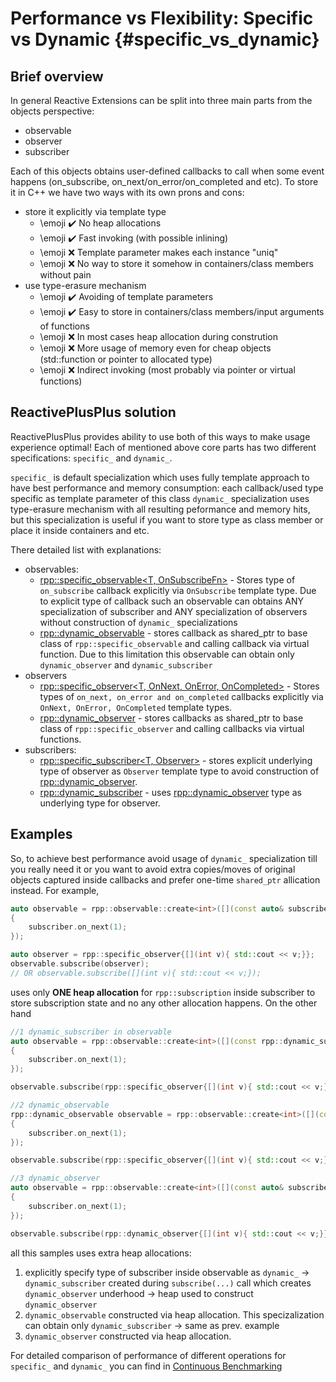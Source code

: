 # Performance vs Flexibility: Specific vs Dynamic {#specific_vs_dynamic}

## Brief overview

In general Reactive Extensions can be split into three main parts from the objects perspective:
- observable
- observer
- subscriber

Each of this objects obtains user-defined callbacks to call when some event happens (on_subscribe, on_next/on_error/on_completed and etc). To store it in C++ we have two ways with its own prons and cons:
- store it explicitly via template type
  - \emoji :heavy_check_mark: No heap allocations
  - \emoji :heavy_check_mark: Fast invoking (with possible inlining)
  - \emoji :x: Template parameter makes each instance "uniq"
  - \emoji :x: No way to store it somehow in containers/class members without pain
- use type-erasure mechanism 
  - \emoji :heavy_check_mark: Avoiding of template parameters
  - \emoji :heavy_check_mark: Easy to store in containers/class members/input arguments of functions
  - \emoji :x: In most cases heap allocation during constrution
  - \emoji :x: More usage of memory even for cheap objects (std::function or pointer to allocated type)
  - \emoji :x: Indirect invoking (most probably via pointer or virtual functions)

## ReactivePlusPlus solution

ReactivePlusPlus provides ability to use both of this ways to make usage experience optimal! Each of mentioned above core parts has two different specifications: `specific_` and `dynamic_`.

`specific_` is default specialization which uses fully template approach to have best performance and memory consumption: each callback/used type specific as template parameter of this class
`dynamic_` specialization uses type-erasure mechanism with all resulting peformance and memory hits, but this specialization is useful if you want to store type as class member or place it inside containers and etc. 

There detailed list with explanations:
- observables:
  - [rpp::specific_observable<T, OnSubscribeFn>](https://victimsnino.github.io/ReactivePlusPlus/docs/html/classrpp_1_1specific__observable.html) - Stores type of `on_subscribe` callback explicitly via `OnSubscribe` template type. Due to explicit type of callback such an observable can obtains ANY specialization of subscriber and ANY specialization of observers without construction of `dynamic_` specializations
  - [rpp::dynamic_observable<T>](https://victimsnino.github.io/ReactivePlusPlus/docs/html/classrpp_1_1dynamic__observable.html) - stores callback as shared_ptr to base class of `rpp::specific_observable` and calling callback via virtual function. Due to this limitation this observable can obtain only `dynamic_observer` and `dynamic_subscriber`
- observers
  - [rpp::specific_observer<T, OnNext, OnError, OnCompleted>](https://victimsnino.github.io/ReactivePlusPlus/docs/html/classrpp_1_1specific__observer.html) - Stores types of `on_next, on_error and on_completed` callbacks explicitly via `OnNext, OnError, OnCompleted` template types.
  - [rpp::dynamic_observer<T>](https://victimsnino.github.io/ReactivePlusPlus/docs/html/classrpp_1_1dynamic__observer.html) - stores callbacks as shared_ptr to base class of `rpp::specific_observer` and calling callbacks via virtual functions.
- subscribers:
  - [rpp::specific_subscriber<T, Observer>](https://victimsnino.github.io/ReactivePlusPlus/docs/html/classrpp_1_1specific__subscriber.html) - stores explicit underlying type of observer as `Observer` template type to avoid construction of [rpp::dynamic_observer](https://victimsnino.github.io/ReactivePlusPlus/docs/html/classrpp_1_1dynamic__observer.html). 
  - [rpp::dynamic_subscriber<T>](https://victimsnino.github.io/ReactivePlusPlus/docs/html/classrpp_1_1dynamic__subscriber.html) - uses [rpp::dynamic_observer](https://victimsnino.github.io/ReactivePlusPlus/docs/html/classrpp_1_1dynamic__observer.html) type as underlying type for observer.

## Examples

So, to achieve best performance avoid usage of `dynamic_` specialization till you really need it or you want to avoid extra copies/moves of original objects captured inside callbacks and prefer one-time `shared_ptr` allication instead. For example, 
```cpp
auto observable = rpp::observable::create<int>([](const auto& subscriber)
{
    subscriber.on_next(1);
});

auto observer = rpp::specific_observer{[](int v){ std::cout << v;}};
observable.subscribe(observer);
// OR observable.subscribe([](int v){ std::cout << v;});
```
uses only **ONE heap allocation** for `rpp::subscription` inside subscriber to store subscription state and no any other allocation happens. On the other hand
```cpp
//1 dynamic_subscriber in observable
auto observable = rpp::observable::create<int>([](const rpp::dynamic_subscriber<int>& subscriber)
{
    subscriber.on_next(1);
});

observable.subscribe(rpp::specific_observer{[](int v){ std::cout << v;}});

//2 dynamic_observable
rpp::dynamic_observable observable = rpp::observable::create<int>([](const auto& subscriber)
{
    subscriber.on_next(1);
});

observable.subscribe(rpp::specific_observer{[](int v){ std::cout << v;}});

//3 dynamic_observer
auto observable = rpp::observable::create<int>([](const auto& subscriber)
{
    subscriber.on_next(1);
});

observable.subscribe(rpp::dynamic_observer{[](int v){ std::cout << v;}});
```

all this samples uses extra heap allocations:
1. explicitly specify type of subscriber inside observable as `dynamic_`  -> `dynamic_subscriber` created during `subscribe(...)` call which creates `dynamic_observer` underhood -> heap used to construct `dynamic_observer`
2. `dynamic_observable` constructed via heap allocation. This specizalization can obtain only `dynamic_subscriber` -> same as prev. example
3. `dynamic_observer` constructed via heap allocation.

For detailed comparison of performance of different operations for `specific_` and `dynamic_` you can find in [Continuous Benchmarking](https://victimsnino.github.io/ReactivePlusPlus/benchmark)
